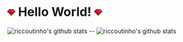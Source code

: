 <h1><img width="18px" src="https://github.com/RicCoutinho/riccoutinho/blob/master/ruby.gif"></img> Hello World! <img width="18px" src="https://github.com/RicCoutinho/riccoutinho/blob/master/ruby.gif"></img></h1>

![riccoutinho's github stats](https://github-readme-stats.vercel.app/api/top-langs?username=riccoutinho&show_icons=true&theme=radical)
-- ![riccoutinho's github stats](https://github-readme-stats.vercel.app/api?username=riccoutinho&show_icons=true&theme=radical)
 
